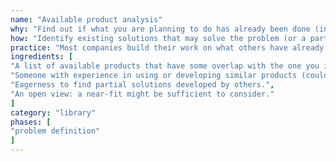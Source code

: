 ```yaml
---
name: "Available product analysis"
why: "Find out if what you are planning to do has already been done (in full or in part) by someone else."
how: "Identify existing solutions that may solve the problem (or a part thereof) you are trying to fix with your solution. Decide if it is worth the effort to recreate their work, or whether it is better to simply buy it from them or embed their work in yours."
practice: "Most companies build their work on what others have already done. This happens a lot in the open source community, but also in commercial products."
ingredients: [
"A list of available products that have some overlap with the one you intend to build.",
"Someone with experience in using or developing similar products (could be yourself).",
"Eagerness to find partial solutions developed by others.",
"An open view: a near-fit might be sufficient to consider."
]
category: "library"
phases: [
"problem definition"
]
---
```

